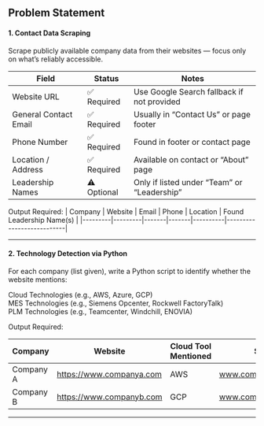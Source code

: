 ## Problem Statement

#### 1. Contact Data Scraping		

Scrape publicly available company data from their websites — focus only on what’s reliably accessible.		


| Field               | Status   | Notes                                           |
|---------------------|----------|-------------------------------------------------|
| Website URL         | ✅ Required | Use Google Search fallback if not provided  |
| General Contact Email | ✅ Required | Usually in “Contact Us” or page footer    |
| Phone Number        | ✅ Required | Found in footer or contact page             |
| Location / Address  | ✅ Required | Available on contact or “About” page        |
| Leadership Names    | ⚠️ Optional | Only if listed under “Team” or “Leadership” |

Output Required:
| Company | Website | Email | Phone | Location | Found Leadership Name(s) |
|---------|---------|-------|-------|----------|---------------------------|

---

#### 2. Technology Detection via Python		
		
For each company (list given), write a Python script to identify whether the website mentions:		
		
Cloud Technologies (e.g., AWS, Azure, GCP)		
MES Technologies (e.g., Siemens Opcenter, Rockwell FactoryTalk)		
PLM Technologies (e.g., Teamcenter, Windchill, ENOVIA)		

Output Required:

| Company   | Website                   | Cloud Tool Mentioned | Source URL                  | MES Tool Mentioned | Source URL                  | PLM Tool Mentioned | Source URL                  |
|-----------|---------------------------|-----------------------|-----------------------------|---------------------|-----------------------------|---------------------|-----------------------------|
| Company A | https://www.companya.com  | AWS                   | www.companya.com/tech       | Siemens Opcenter    | www.companya.com/tech       | -                   | www.companya.com/tech       |
| Company B | https://www.companyb.com  | GCP                   | www.companyb.com/products   | -                   | www.companyb.com/products   | Teamcenter          | www.companyb.com/products   |

---

